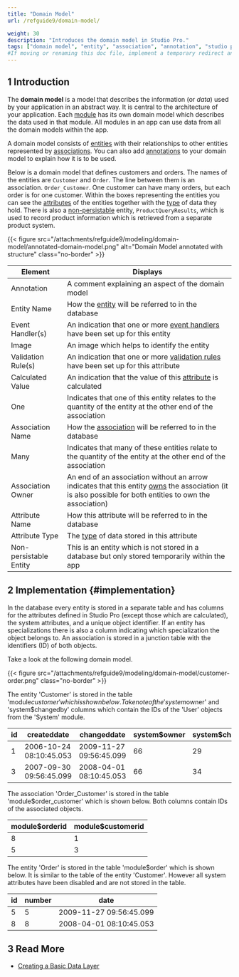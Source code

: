 ```yaml
---
title: "Domain Model"
url: /refguide9/domain-model/

weight: 30
description: "Introduces the domain model in Studio Pro."
tags: ["domain model", "entity", "association", "annotation", "studio pro"]
#If moving or renaming this doc file, implement a temporary redirect and let the respective team know they should update the URL in the product. See Mapping to Products for more details.
---
```


## 1 Introduction

The **domain model** is a model that describes the information (or *data*) used by your application in an abstract way. It is central to the architecture of your application. Each [module](/refguide9/modules/) has its own domain model which describes the data used in that module. All modules in an app can use data from all the domain models within the app.

A domain model consists of [entities](/refguide9/entities/) with their relationships to other entities represented by [associations](/refguide9/associations/). You can also add [annotations](/refguide9/annotations/) to your domain model to explain how it is to be used.

Below is a domain model that defines customers and orders. The names of the entities are `Customer` and `Order`. The line between them is an association. `Order_Customer`. One customer can have many orders, but each order is for one customer. Within the boxes representing the entities you can see the [attributes](/refguide9/attributes/) of the entities together with the [type](/refguide9/attributes/#type) of data they hold. There is also a [non-persistable](/refguide9/persistability/) entity, `ProductQueryResults`, which is used to record product information which is retrieved from a separate product system.

{{< figure src="/attachments/refguide9/modeling/domain-model/annotated-domain-model.png" alt="Domain Model annotated with structure" class="no-border" >}}

| Element | Displays |
| --- | --- |
| Annotation | A comment explaining an aspect of the domain model |
| Entity Name | How the [entity](/refguide9/entities/) will be referred to in the database |
| Event Handler(s) | An indication that one or more [event handlers](/refguide9/event-handlers/) have been set up for this entity |
| Image | An image which helps to identify the entity |
| Validation Rule(s) | An indication that one or more [validation rules](/refguide9/validation-rules/) have been set up for this attribute |
| Calculated Value | An indication that the value of this [attribute](/refguide9/attributes/) is calculated |
| One | Indicates that one of this entity relates to the quantity of the entity at the other end of the association |
| Association Name | How the [association](/refguide9/associations/) will be referred to in the database |
| Many | Indicates that many of these entities relate to the quantity of the entity at the other end of the association |
| Association Owner | An end of an association without an arrow indicates that this entity [owns](/refguide9/associations/#ownership) the association (it is also possible for both entities to own the association) |
| Attribute Name | How this attribute will be referred to in the database |
| Attribute Type | The [type](/refguide9/attributes/#type) of data stored in this attribute |
| Non-persistable Entity | This is an entity which is not stored in a database but only stored temporarily within the app |

## 2 Implementation {#implementation}

In the database every entity is stored in a separate table and has columns for the attributes defined in Studio Pro (except those which are calculated), the system attributes, and a unique object identifier. If an entity has specializations there is also a column indicating which specialization the object belongs to. An association is stored in a junction table with the identifiers (ID) of both objects.

Take a look at the following domain model.

{{< figure src="/attachments/refguide9/modeling/domain-model/customer-order.png" class="no-border" >}}

The entity 'Customer' is stored in the table 'module$customer' which is shown below. Take note of the 'system$owner' and 'system$changedby' columns which contain the IDs of the 'User' objects from the 'System' module.

| id | createddate | changeddate | system$owner | system$changedby | fullname |
| --- | --- | --- | --- | --- | --- |
| 1 | 2006-10-24 08:10:45.053 | 2009-11-27 09:56:45.099 | 66 | 29 | Steve Jobs |
| 3 | 2007-09-30 09:56:45.099 | 2008-04-01 08:10:45.053 | 66 | 34 | Bill Gates |

The association 'Order_Customer' is stored in the table 'module$order_customer' which is shown below. Both columns contain IDs of the associated objects.

| module$orderid | module$customerid |
| --- | --- |
| 8 | 1 |
| 5 | 3 |

The entity 'Order' is stored in the table 'module$order' which is shown below. It is similar to the table of the entity 'Customer'. However all system attributes have been disabled and are not stored in the table.

| id | number | date |
| --- | --- | --- |
| 5 | 5 | 2009-11-27 09:56:45.099 |
| 8 | 8 | 2008-04-01 08:10:45.053 |

## 3 Read More

* [Creating a Basic Data Layer](/refguide9/create-a-basic-data-layer/)

